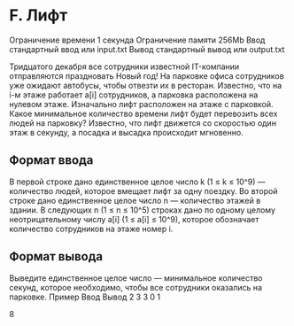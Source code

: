 # F. Лифт
Ограничение времени	1 секунда
Ограничение памяти	256Mb
Ввод	стандартный ввод или input.txt
Вывод	стандартный вывод или output.txt

Тридцатого декабря все сотрудники известной IT-компании отправляются праздновать Новый год! На парковке офиса сотрудников уже ожидают автобусы, чтобы отвезти их в ресторан. Известно, что на i-м этаже работает a[i]
сотрудников, а парковка расположена на нулевом этаже. Изначально лифт расположен на этаже с парковкой. Какое минимальное количество времени лифт будет перевозить всех людей на парковку? Известно, что лифт движется со скоростью один этаж в секунду, а посадка и высадка происходит мгновенно.

## Формат ввода
В первой строке дано единственное целое число 
k (1 ≤ k ≤ 10^9) — количество людей, которое вмещает лифт за одну поездку. Во второй строке дано единственное целое число n — количество этажей в здании. В следующих n (1 ≤ n ≤ 10^5) строках дано по одному целому неотрицательному числу a[i] (1 ≤ a[i] ≤ 10^9), которое обозначает количество сотрудников на этаже номер i.

## Формат вывода
Выведите единственное целое число  — минимальное количество секунд, которое необходимо, чтобы все сотрудники оказались на парковке.
Пример
Ввод	Вывод
2
3
3
0
1

8